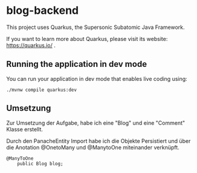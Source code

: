# blog-backend

This project uses Quarkus, the Supersonic Subatomic Java Framework.

If you want to learn more about Quarkus, please visit its website: https://quarkus.io/ .

## Running the application in dev mode

You can run your application in dev mode that enables live coding using:
```shell script
./mvnw compile quarkus:dev

```

## Umsetzung

Zur Umsetzung der Aufgabe, habe ich eine "Blog" und eine "Comment" Klasse erstellt.

Durch den PanacheEntity Import habe ich die Objekte Persistiert und über die Anotation @OnetoMany und @ManytoOne miteinander verknüpft.

```
@ManyToOne
    public Blog blog;

```
